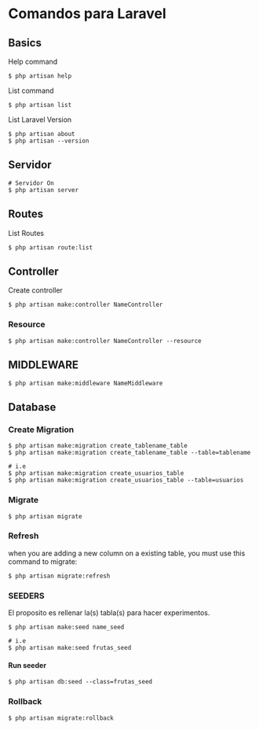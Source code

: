 # Comandos para Laravel

## Basics

Help command
```
$ php artisan help
```

List command
```
$ php artisan list
```

List Laravel Version
```
$ php artisan about
$ php artisan --version
```

## Servidor
```
# Servidor On 
$ php artisan server
```

## Routes

List Routes
```
$ php artisan route:list
```

## Controller

Create controller
```
$ php artisan make:controller NameController
```

### Resource

```
$ php artisan make:controller NameController --resource
```

## MIDDLEWARE

```
$ php artisan make:middleware NameMiddleware
```

## Database

### Create Migration
```
$ php artisan make:migration create_tablename_table
$ php artisan make:migration create_tablename_table --table=tablename

# i.e
$ php artisan make:migration create_usuarios_table
$ php artisan make:migration create_usuarios_table --table=usuarios
```

### Migrate
```
$ php artisan migrate 
```

### Refresh

when you are adding a new column on a existing table, you must use this command to migrate:
```
$ php artisan migrate:refresh
```

### SEEDERS

El proposito es rellenar la(s) tabla(s) para hacer experimentos. 

```
$ php artisan make:seed name_seed

# i.e
$ php artisan make:seed frutas_seed
```

#### Run seeder
```
$ php artisan db:seed --class=frutas_seed
```

### Rollback
```
$ php artisan migrate:rollback
```

